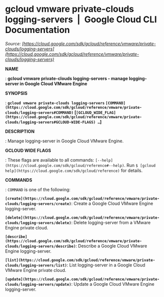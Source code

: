 # gcloud vmware private-clouds logging-servers  |  Google Cloud CLI Documentation

*Source: [https://cloud.google.com/sdk/gcloud/reference/vmware/private-clouds/logging-servers](https://cloud.google.com/sdk/gcloud/reference/vmware/private-clouds/logging-servers)*

**NAME**

: **gcloud vmware private-clouds logging-servers - manage logging-server in Google Cloud VMware Engine**

**SYNOPSIS**

: **`gcloud vmware private-clouds logging-servers` `[COMMAND](https://cloud.google.com/sdk/gcloud/reference/vmware/private-clouds/logging-servers#COMMAND)` [`[GCLOUD_WIDE_FLAG](https://cloud.google.com/sdk/gcloud/reference/vmware/private-clouds/logging-servers#GCLOUD-WIDE-FLAGS) …`]**

**DESCRIPTION**

: Manage logging-server in Google Cloud VMware Engine.

**GCLOUD WIDE FLAGS**

: These flags are available to all commands: `[--help](https://cloud.google.com/sdk/gcloud/reference#--help)`.
Run `$ [gcloud help](https://cloud.google.com/sdk/gcloud/reference)` for details.

**COMMANDS**

: ``COMMAND`` is one of the following:

**`[create](https://cloud.google.com/sdk/gcloud/reference/vmware/private-clouds/logging-servers/create)`**:
Create a Google Cloud VMware Engine logging-server.

**`[delete](https://cloud.google.com/sdk/gcloud/reference/vmware/private-clouds/logging-servers/delete)`**:
Delete logging-server from a VMware Engine private cloud.

**`[describe](https://cloud.google.com/sdk/gcloud/reference/vmware/private-clouds/logging-servers/describe)`**:
Describe a Google Cloud VMware Engine logging-server.

**`[list](https://cloud.google.com/sdk/gcloud/reference/vmware/private-clouds/logging-servers/list)`**:
List logging-server in a Google Cloud VMware Engine private cloud.

**`[update](https://cloud.google.com/sdk/gcloud/reference/vmware/private-clouds/logging-servers/update)`**:
Update a Google Cloud VMware Engine logging-server.